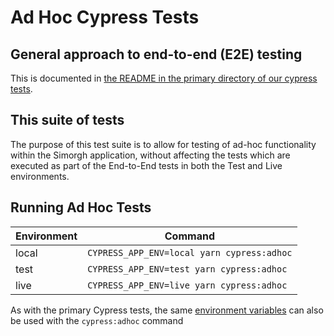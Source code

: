 # Ad Hoc Cypress Tests

## General approach to end-to-end (E2E) testing

This is documented in [the README in the primary directory of our cypress tests](https://github.com/bbc/simorgh/blob/latest/cypress/README.md).

## This suite of tests

The purpose of this test suite is to allow for testing of ad-hoc functionality within the Simorgh application, without affecting the tests which are executed as part of the End-to-End tests in both the Test and Live environments.

## Running Ad Hoc Tests

| Environment | Command                                    |
| ----------- | ------------------------------------------ |
| local       | `CYPRESS_APP_ENV=local yarn cypress:adhoc` |
| test        | `CYPRESS_APP_ENV=test yarn cypress:adhoc`  |
| live        | `CYPRESS_APP_ENV=live yarn cypress:adhoc`  |

As with the primary Cypress tests, the same [environment variables](https://github.com/bbc/simorgh#environment-variables) can also be used with the `cypress:adhoc` command
